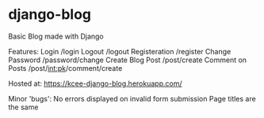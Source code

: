 # django-blog
Basic Blog made with Django

Features:
Login /login
Logout  /logout
Registeration /register
Change Password /password/change
Create Blog Post /post/create
Comment on Posts /post/<int:pk>/comment/create

Hosted at: https://kcee-django-blog.herokuapp.com/

Minor 'bugs':
No errors displayed on invalid form submission
Page titles are the same
